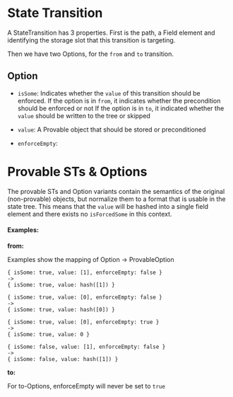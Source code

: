 # State Transition

A StateTransition has 3 properties.
First is the path, a Field element and identifying the storage slot that this transition is targeting.

Then we have two Options, for the `from` and `to` transition.

## Option

- `isSome`: Indicates whether the `value` of this transition should be enforced.
If the option is in `from`, it indicates whether the precondition should be enforced or not
If the option is in `to`, it indicated whether the `value` should be written to the tree or skipped

- `value`: A Provable object that should be stored or preconditioned
- `enforceEmpty`:


# Provable STs & Options

The provable STs and Option variants contain the semantics of the original (non-provable) objects,
but normalize them to a format that is usable in the state tree. 
This means that the `value` will be hashed into a single field element and there exists no `isForcedSome` in this context.

#### Examples:

**from:**

Examples show the mapping of Option -> ProvableOption

```
{ isSome: true, value: [1], enforceEmpty: false }
-> 
{ isSome: true, value: hash([1]) }
```

```
{ isSome: true, value: [0], enforceEmpty: false }
-> 
{ isSome: true, value: hash([0]) }
```

```
{ isSome: true, value: [0], enforceEmpty: true }
-> 
{ isSome: true, value: 0 }
```

```
{ isSome: false, value: [1], enforceEmpty: false }
-> 
{ isSome: false, value: hash([1]) }
```

**to:**

For to-Options, enforceEmpty will never be set to `true`